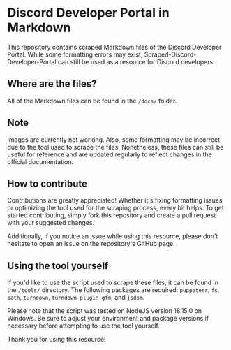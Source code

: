 # Discord Developer Portal in Markdown
This repository contains scraped Markdown files of the Discord Developer Portal. While some formatting errors may exist, Scraped-Discord-Developer-Portal can still be used as a resource for Discord developers.

## Where are the files?
All of the Markdown files can be found in the `/docs/` folder.

## Note
Images are currently not working. Also, some formatting may be incorrect due to the tool used to scrape the files. Nonetheless, these files can still be useful for reference and are updated regularly to reflect changes in the official documentation.

## How to contribute
Contributions are greatly appreciated! Whether it's fixing formatting issues or optimizing the tool used for the scraping process, every bit helps. To get started contributing, simply fork this repository and create a pull request with your suggested changes.

Additionally, if you notice an issue while using this resource, please don't hesitate to open an issue on the repository's GitHub page.

## Using the tool yourself
If you'd like to use the script used to scrape these files, it can be found in the `/tools/` directory. The following packages are required: `puppeteer`, `fs`, `path`, `turndown`, `turndown-plugin-gfm`, and `jsdom`.

Please note that the script was tested on NodeJS version 18.15.0 on Windows. Be sure to adjust your environment and package versions if necessary before attempting to use the tool yourself. 

Thank you for using this resource!
